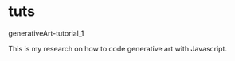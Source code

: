 # tuts
generativeArt-tutorial_1

This is my research on how to code generative art with Javascript. 

